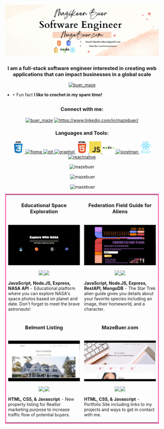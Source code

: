 

<h1 align="center"><img src="https://github.com/MazeBuer/MazeBuer/blob/main/SWEBanner.png">


<h3 align="center">I am a full-stack software engineer interested in creating web applications that can impact businesses in a global scale</h3>

<p align="center"> <a href="https://twitter.com/buer_maze" target="blank"><img src="https://img.shields.io/twitter/follow/buer_maze?logo=twitter&style=for-the-badge" alt="buer_maze" /></a> </p>

- ⚡ Fun fact **I like to crochet in my spare time!**

<h3 align="center">Connect with me:</h3>
<p align="center">
<a href="https://twitter.com/buer_maze" target="blank"><img align="center" src="https://raw.githubusercontent.com/rahuldkjain/github-profile-readme-generator/master/src/images/icons/Social/twitter.svg" alt="buer_maze" height="30" width="40" /></a>
<a href="https://linkedin.com/in/https://www.linkedin.com/in/mazebuer/" target="blank"><img align="center" src="https://raw.githubusercontent.com/rahuldkjain/github-profile-readme-generator/master/src/images/icons/Social/linked-in-alt.svg" alt="https://www.linkedin.com/in/mazebuer/" height="30" width="40" /></a>
</p>

<h3 align="center">Languages and Tools:</h3>
<p align="center"> <a href="https://www.w3schools.com/css/" target="_blank" rel="noreferrer"> <img src="https://raw.githubusercontent.com/devicons/devicon/master/icons/css3/css3-original-wordmark.svg" alt="css3" width="40" height="40"/> </a> <a href="https://www.figma.com/" target="_blank" rel="noreferrer"> <img src="https://www.vectorlogo.zone/logos/figma/figma-icon.svg" alt="figma" width="40" height="40"/> </a> <a href="https://git-scm.com/" target="_blank" rel="noreferrer"> <img src="https://www.vectorlogo.zone/logos/git-scm/git-scm-icon.svg" alt="git" width="40" height="40"/> </a> <a href="https://graphql.org" target="_blank" rel="noreferrer"> <img src="https://www.vectorlogo.zone/logos/graphql/graphql-icon.svg" alt="graphql" width="40" height="40"/> </a> <a href="https://www.w3.org/html/" target="_blank" rel="noreferrer"> <img src="https://raw.githubusercontent.com/devicons/devicon/master/icons/html5/html5-original-wordmark.svg" alt="html5" width="40" height="40"/> </a> <a href="https://developer.mozilla.org/en-US/docs/Web/JavaScript" target="_blank" rel="noreferrer"> <img src="https://raw.githubusercontent.com/devicons/devicon/master/icons/javascript/javascript-original.svg" alt="javascript" width="40" height="40"/> </a> <a href="https://nodejs.org" target="_blank" rel="noreferrer"> <img src="https://raw.githubusercontent.com/devicons/devicon/master/icons/nodejs/nodejs-original-wordmark.svg" alt="nodejs" width="40" height="40"/> </a> <a href="https://postman.com" target="_blank" rel="noreferrer"> <img src="https://www.vectorlogo.zone/logos/getpostman/getpostman-icon.svg" alt="postman" width="40" height="40"/> </a> <a href="https://reactjs.org/" target="_blank" rel="noreferrer"> <img src="https://raw.githubusercontent.com/devicons/devicon/master/icons/react/react-original-wordmark.svg" alt="react" width="40" height="40"/> </a> <a href="https://reactnative.dev/" target="_blank" rel="noreferrer"> <img src="https://reactnative.dev/img/header_logo.svg" alt="reactnative" width="40" height="40"/> </a>  </p>

<p align="center"><img align="center" src="https://github-readme-stats.vercel.app/api/top-langs?username=mazebuer&show_icons=true&locale=en&layout=compact" alt="mazebuer" /></p>

<p align="center">&nbsp;<img align="center" src="https://github-readme-stats.vercel.app/api?username=mazebuer&show_icons=true&locale=en" alt="mazebuer"></p>
  
<p align="center">&nbsp;<img align="center" src="https://github-readme-streak-stats.herokuapp.com/?user=mazebuer&" alt="mazebuer" /></p>
<div>

<table bordercolor="#ff69b4">
  <tr>
    <td width="50%" valign="top">
      <h3 align="center">Educational Space Exploration</h3>
        <br />
        <a target="_blank" href="https://explorenasa.netlify.app/">
            <img src="https://github.com/MazeBuer/NASAExploration/blob/main/css/images/NASAGif.gif" width="100%" alt="NASA App"/>
        </a>
        <br />
        <p align="center">
          
  <a href="https://github.com/MazeBuer/NASAExploration.git" target="_blank">
    <img src="https://img.shields.io/static/v1?label=|&message=REPO&color=ff69b4&style=plastic&logo=github&logo-color=white"/>
  </a>  
  <a href="https://explorenasa.netlify.app/" target="_blank">
    <img src="https://img.shields.io/static/v1?label=|&message=WEBSITE&color=ff69b4&style=plastic&logo=wordpress&logo-color=white"/>
  </a>
      </p>
        <p><strong>JavaScript, Node.JS, Express, NASA API</strong> - Educational platform where you can explore NASA's space photos based on planet and date. Don't forget to meet the brave astronauts!</p>
    </td>
    <td width="50%" valign="top">
      <h3 align="center">Federation Field Guide for Aliens</h3>
        <br />
      <a target="_blank" href="https://startrekalienguide.netlify.app/">
            <img src="https://github.com/MazeBuer/StarTrek-API/blob/main/StarTrek_Aliens_AdobeExpress.gif" width="100%"  alt="StarTrek App"/>
        </a>
        <br />
        <p align="center">
          
  <a href="https://github.com/MazeBuer/StarTrek-API.git" target="_blank">
    <img src="https://img.shields.io/static/v1?label=|&message=REPO&color=ff69b4&style=plastic&logo=github&logo-color=white"/>
  </a>
  <a href="https://startrekalienguide.netlify.app/" target="_blank">
    <img src="https://img.shields.io/static/v1?label=|&message=WEBSITE&color=ff69b4&style=plastic&logo=wordpress&logo-color=white"/>
  </a>
      </p>
        <p><strong>JavaScript, Node.JS, Express, RestAPI, MongoDB </strong> - The Star Trek alien guide gives you details about your favorite species including an image, their homeworld, and a character.</p>
    </td>
  </tr>
  
   <tr>
    <td width="50%" valign="top">
      <h3 align="center">Belmont Listing</h3>
      <br />
        <a target="_blank" href="https://belmontlisting.netlify.app/">
          <img src="https://github.com/MazeBuer/RealEstateListing/blob/main/Listing_gif.gif" width="100%" alt="Belmont Listing Site"/>
        </a>
      <br />
        <p align="center">
  <a href="https://github.com/MazeBuer/RealEstateListing.git" target="_blank">
    <img src="https://img.shields.io/static/v1?label=|&message=REPO&color=ff69b4&style=plastic&logo=github&logo-color=white"/>
  </a>
  <a href="https://belmontlisting.netlify.app/" target="_blank">
    <img src="https://img.shields.io/static/v1?label=|&message=WEBSITE&color=ff69b4&style=plastic&logo=wordpress&logo-color=white"/>
  </a>
      </p>
        <p><strong>HTML, CSS, & Javascript</strong> - New property listing for Realtor marketing purpose to increase traffic flow of potential buyers.</p>
    </td>
    <td width="50%" valign="top">
      <h3 align="center">MazeBuer.com</h3>
        <br />
        <a target="_blank" href="https://mazebuer.com/">
          <img src="https://github.com/MazeBuer/MazeBuer.com/blob/main/Portfolio_gif.gif" width="100%" alt="Portfolio"/>
        </a>
        <br />
        <p align="center">
          
  <a href="https://github.com/MazeBuer/MazeBuer.com.git" target="_blank">
    <img src="https://img.shields.io/static/v1?label=|&message=REPO&color=ff69b4&style=plastic&logo=github&logo-color=white"/>
  </a>
  <a href="https://mazebuer.com/" target="_blank">
    <img src="https://img.shields.io/static/v1?label=|&message=WEBSITE&color=ff69b4&style=plastic&logo=wordpress&logo-color=white"/>
  </a>
      </p>
        <p><strong>HTML, CSS, & Javascript</strong> - Portfolio Site including links to my projects and ways to get in contact with me.</p>
    </td>
  </tr>
</table>
